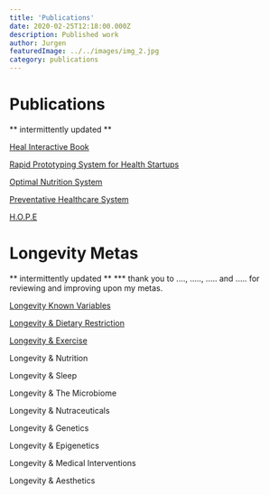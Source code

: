 ```yaml
---
title: 'Publications'
date: 2020-02-25T12:18:00.000Z
description: Published work
author: Jurgen
featuredImage: ../../images/img_2.jpg
category: publications
---
```


# Publications
** intermittently updated **

[Heal Interactive Book](/publication1)    

<a href="https://www.notion.so/Rapid-Prototyping-System-020149df896049a4b9ab05f868901b55">Rapid Prototyping System for Health Startups</a>



[Optimal Nutrition System](/publication2)

[Preventative Healthcare System](/publication3)

[H.O.P.E](/publication4)


# Longevity Metas
** intermittently updated **
*** thank you to ...., ....., ..... and ..... for reviewing and improving upon my metas.

<a href="https://www.notion.so/thejurgen/Longevity-Meta-1-Longevity-Known-Variables-b3450aad032a4f81b11b1a1e4928ebc7">Longevity Known Variables </a>

<a href="https://www.notion.so/thejurgen/Longevity-Meta-1-Longevity-Known-Variables-b3450aad032a4f81b11b1a1e4928ebc7">Longevity & Dietary Restriction </a>

<a href="https://www.notion.so/thejurgen/Longevity-Meta-1-Longevity-Known-Variables-b3450aad032a4f81b11b1a1e4928ebc7">Longevity & Exercise </a>

Longevity & Nutrition

Longevity & Sleep

Longevity & The Microbiome

Longevity & Nutraceuticals

Longevity & Genetics

Longevity & Epigenetics

Longevity & Medical Interventions

Longevity & Aesthetics


<!--[Learning system](/project2)-->

<!-- [Gene based nutrition](/project2) GenoPalate  -->

<!-- [Gene based exercise](/project2) FitnessGenes  -->


